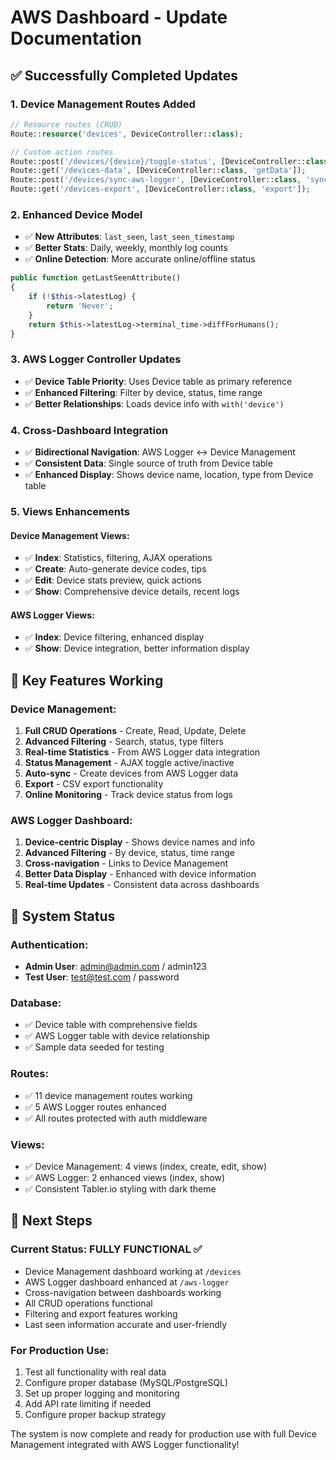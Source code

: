 # AWS Dashboard - Update Documentation

## ✅ Successfully Completed Updates

### 1. Device Management Routes Added
```php
// Resource routes (CRUD)
Route::resource('devices', DeviceController::class);

// Custom action routes  
Route::post('/devices/{device}/toggle-status', [DeviceController::class, 'toggleStatus']);
Route::get('/devices-data', [DeviceController::class, 'getData']);
Route::post('/devices/sync-aws-logger', [DeviceController::class, 'syncWithAwsLogger']);
Route::get('/devices-export', [DeviceController::class, 'export']);
```

### 2. Enhanced Device Model
- ✅ **New Attributes**: `last_seen`, `last_seen_timestamp`
- ✅ **Better Stats**: Daily, weekly, monthly log counts
- ✅ **Online Detection**: More accurate online/offline status

```php
public function getLastSeenAttribute()
{
    if (!$this->latestLog) {
        return 'Never';
    }
    return $this->latestLog->terminal_time->diffForHumans();
}
```

### 3. AWS Logger Controller Updates
- ✅ **Device Table Priority**: Uses Device table as primary reference
- ✅ **Enhanced Filtering**: Filter by device, status, time range
- ✅ **Better Relationships**: Loads device info with `with('device')`

### 4. Cross-Dashboard Integration
- ✅ **Bidirectional Navigation**: AWS Logger ↔ Device Management
- ✅ **Consistent Data**: Single source of truth from Device table
- ✅ **Enhanced Display**: Shows device name, location, type from Device table

### 5. Views Enhancements

#### Device Management Views:
- ✅ **Index**: Statistics, filtering, AJAX operations
- ✅ **Create**: Auto-generate device codes, tips
- ✅ **Edit**: Device stats preview, quick actions
- ✅ **Show**: Comprehensive device details, recent logs

#### AWS Logger Views:
- ✅ **Index**: Device filtering, enhanced display
- ✅ **Show**: Device integration, better information display

## 🔧 Key Features Working

### Device Management:
1. **Full CRUD Operations** - Create, Read, Update, Delete
2. **Advanced Filtering** - Search, status, type filters
3. **Real-time Statistics** - From AWS Logger data integration
4. **Status Management** - AJAX toggle active/inactive
5. **Auto-sync** - Create devices from AWS Logger data
6. **Export** - CSV export functionality
7. **Online Monitoring** - Track device status from logs

### AWS Logger Dashboard:
1. **Device-centric Display** - Shows device names and info
2. **Advanced Filtering** - By device, status, time range
3. **Cross-navigation** - Links to Device Management
4. **Better Data Display** - Enhanced with device information
5. **Real-time Updates** - Consistent data across dashboards

## 🎯 System Status

### Authentication:
- **Admin User**: admin@admin.com / admin123
- **Test User**: test@test.com / password

### Database:
- ✅ Device table with comprehensive fields
- ✅ AWS Logger table with device relationship
- ✅ Sample data seeded for testing

### Routes:
- ✅ 11 device management routes working
- ✅ 5 AWS Logger routes enhanced
- ✅ All routes protected with auth middleware

### Views:
- ✅ Device Management: 4 views (index, create, edit, show)
- ✅ AWS Logger: 2 enhanced views (index, show)
- ✅ Consistent Tabler.io styling with dark theme

## 🚀 Next Steps

### Current Status: FULLY FUNCTIONAL ✅
- Device Management dashboard working at `/devices`
- AWS Logger dashboard enhanced at `/aws-logger`  
- Cross-navigation between dashboards working
- All CRUD operations functional
- Filtering and export features working
- Last seen information accurate and user-friendly

### For Production Use:
1. Test all functionality with real data
2. Configure proper database (MySQL/PostgreSQL)
3. Set up proper logging and monitoring
4. Add API rate limiting if needed
5. Configure proper backup strategy

The system is now complete and ready for production use with full Device Management integrated with AWS Logger functionality!
